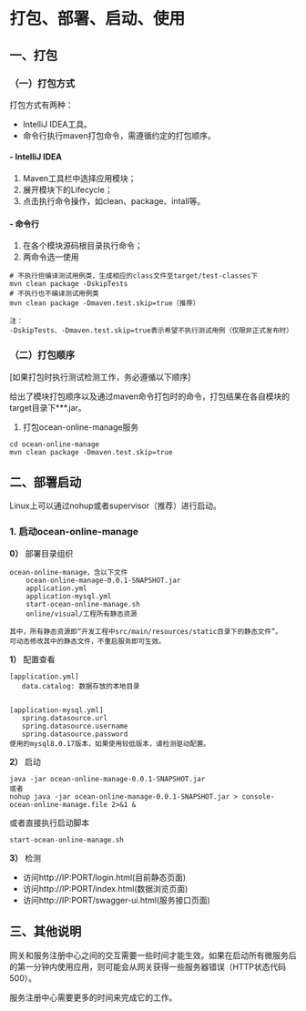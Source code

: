 # 打包、部署、启动、使用
## 一、打包
### （一）打包方式
打包方式有两种：
- IntelliJ IDEA工具。
- 命令行执行maven打包命令，需遵循约定的打包顺序。

#### - IntelliJ IDEA
1. Maven工具栏中选择应用模块；
2. 展开模块下的Lifecycle；
3. 点击执行命令操作，如clean、package、intall等。

#### - 命令行
1. 在各个模块源码根目录执行命令；
2. 两命令选一使用
```
# 不执行但编译测试用例类，生成相应的class文件至target/test-classes下
mvn clean package -DskipTests
# 不执行也不编译测试用例类
mvn clean package -Dmaven.test.skip=true（推荐）

注：
-DskipTests、-Dmaven.test.skip=true表示希望不执行测试用例（仅限非正式发布时）
```

### （二）打包顺序
[如果打包时执行测试检测工作，务必遵循以下顺序]

给出了模块打包顺序以及通过maven命令打包时的命令，打包结果在各自模块的target目录下***.jar。

1. 打包ocean-online-manage服务
```
cd ocean-online-manage
mvn clean package -Dmaven.test.skip=true

```


## 二、部署启动
Linux上可以通过nohup或者supervisor（推荐）进行启动。

### 1. 启动ocean-online-manage
**0）** 部署目录组织
```
ocean-online-manage，含以下文件
    ocean-online-manage-0.0.1-SNAPSHOT.jar
    application.yml
    application-mysql.yml
    start-ocean-online-manage.sh
    online/visual/工程所有静态资源

其中，所有静态资源即“开发工程中src/main/resources/static目录下的静态文件”。
可动态修改其中的静态文件，不重启服务即可生效。
```

**1）** 配置查看
 ```
 [application.yml]
    data.catalog: 数据存放的本地目录


 [application-mysql.yml]
    spring.datasource.url
    spring.datasource.username
    spring.datasource.password
使用的mysql8.0.17版本，如果使用较低版本，请检测驱动配置。
 ```

**2）** 启动
 ```
 java -jar ocean-online-manage-0.0.1-SNAPSHOT.jar
 或者
 nohup java -jar ocean-online-manage-0.0.1-SNAPSHOT.jar > console-ocean-online-manage.file 2>&1 &
 ```
 或者直接执行启动脚本
 ```
 start-ocean-online-manage.sh
 ```

**3）** 检测
 - 访问http://IP:PORT/login.html(目前静态页面)
 - 访问http://IP:PORT/index.html(数据浏览页面)
 - 访问http://IP:PORT/swagger-ui.html(服务接口页面)



## 三、其他说明
网关和服务注册中心之间的交互需要一些时间才能生效。如果在启动所有微服务后的第一分钟内使用应用，则可能会从网关获得一些服务器错误（HTTP状态代码500）。

服务注册中心需要更多的时间来完成它的工作。


